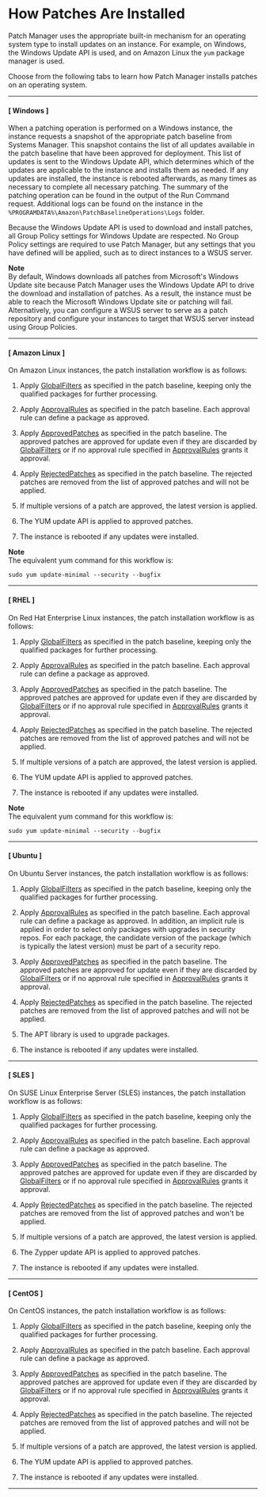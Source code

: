 # How Patches Are Installed<a name="patch-manager-how-it-works-installation"></a>

Patch Manager uses the appropriate built\-in mechanism for an operating system type to install updates on an instance\. For example, on Windows, the Windows Update API is used, and on Amazon Linux the `yum` package manager is used\.

Choose from the following tabs to learn how Patch Manager installs patches on an operating system\.

------
#### [ Windows ]

When a patching operation is performed on a Windows instance, the instance requests a snapshot of the appropriate patch baseline from Systems Manager\. This snapshot contains the list of all updates available in the patch baseline that have been approved for deployment\. This list of updates is sent to the Windows Update API, which determines which of the updates are applicable to the instance and installs them as needed\. If any updates are installed, the instance is rebooted afterwards, as many times as necessary to complete all necessary patching\. The summary of the patching operation can be found in the output of the Run Command request\. Additional logs can be found on the instance in the `%PROGRAMDATA%\Amazon\PatchBaselineOperations\Logs` folder\.

Because the Windows Update API is used to download and install patches, all Group Policy settings for Windows Update are respected\. No Group Policy settings are required to use Patch Manager, but any settings that you have defined will be applied, such as to direct instances to a WSUS server\.

**Note**  
By default, Windows downloads all patches from Microsoft's Windows Update site because Patch Manager uses the Windows Update API to drive the download and installation of patches\. As a result, the instance must be able to reach the Microsoft Windows Update site or patching will fail\. Alternatively, you can configure a WSUS server to serve as a patch repository and configure your instances to target that WSUS server instead using Group Policies\.

------
#### [ Amazon Linux ]

On Amazon Linux instances, the patch installation workflow is as follows:

1. Apply [GlobalFilters](http://docs.aws.amazon.com/systems-manager/latest/APIReference/API_CreatePatchBaseline.html#EC2-CreatePatchBaseline-request-GlobalFilters) as specified in the patch baseline, keeping only the qualified packages for further processing\. 

1. Apply [ApprovalRules](http://docs.aws.amazon.com/systems-manager/latest/APIReference/API_CreatePatchBaseline.html#EC2-CreatePatchBaseline-request-ApprovalRules) as specified in the patch baseline\. Each approval rule can define a package as approved\.

1. Apply [ApprovedPatches](http://docs.aws.amazon.com/systems-manager/latest/APIReference/API_CreatePatchBaseline.html#EC2-CreatePatchBaseline-request-ApprovedPatches) as specified in the patch baseline\. The approved patches are approved for update even if they are discarded by [GlobalFilters](http://docs.aws.amazon.com/systems-manager/latest/APIReference/API_CreatePatchBaseline.html#EC2-CreatePatchBaseline-request-GlobalFilters) or if no approval rule specified in [ApprovalRules](http://docs.aws.amazon.com/systems-manager/latest/APIReference/API_CreatePatchBaseline.html#EC2-CreatePatchBaseline-request-ApprovalRules) grants it approval\.

1. Apply [RejectedPatches](http://docs.aws.amazon.com/systems-manager/latest/APIReference/API_CreatePatchBaseline.html#EC2-CreatePatchBaseline-request-RejectedPatches) as specified in the patch baseline\. The rejected patches are removed from the list of approved patches and will not be applied\.

1. If multiple versions of a patch are approved, the latest version is applied\.

1. The YUM update API is applied to approved patches\.

1. The instance is rebooted if any updates were installed\. 

**Note**  
The equivalent yum command for this workflow is:  

```
sudo yum update-minimal --security --bugfix 
```

------
#### [ RHEL ]

On Red Hat Enterprise Linux instances, the patch installation workflow is as follows:

1.  Apply [GlobalFilters](http://docs.aws.amazon.com/systems-manager/latest/APIReference/API_CreatePatchBaseline.html#EC2-CreatePatchBaseline-request-GlobalFilters) as specified in the patch baseline, keeping only the qualified packages for further processing\. 

1. Apply [ApprovalRules](http://docs.aws.amazon.com/systems-manager/latest/APIReference/API_CreatePatchBaseline.html#EC2-CreatePatchBaseline-request-ApprovalRules) as specified in the patch baseline\. Each approval rule can define a package as approved\.

1. Apply [ApprovedPatches](http://docs.aws.amazon.com/systems-manager/latest/APIReference/API_CreatePatchBaseline.html#EC2-CreatePatchBaseline-request-ApprovedPatches) as specified in the patch baseline\. The approved patches are approved for update even if they are discarded by [GlobalFilters](http://docs.aws.amazon.com/systems-manager/latest/APIReference/API_CreatePatchBaseline.html#EC2-CreatePatchBaseline-request-GlobalFilters) or if no approval rule specified in [ApprovalRules](http://docs.aws.amazon.com/systems-manager/latest/APIReference/API_CreatePatchBaseline.html#EC2-CreatePatchBaseline-request-ApprovalRules) grants it approval\.

1. Apply [RejectedPatches](http://docs.aws.amazon.com/systems-manager/latest/APIReference/API_CreatePatchBaseline.html#EC2-CreatePatchBaseline-request-RejectedPatches) as specified in the patch baseline\. The rejected patches are removed from the list of approved patches and will not be applied\.

1. If multiple versions of a patch are approved, the latest version is applied\.

1. The YUM update API is applied to approved patches\.

1. The instance is rebooted if any updates were installed\. 

**Note**  
The equivalent yum command for this workflow is:  

```
sudo yum update-minimal --security --bugfix 
```

------
#### [ Ubuntu ]

On Ubuntu Server instances, the patch installation workflow is as follows:

1.  Apply [GlobalFilters](http://docs.aws.amazon.com/systems-manager/latest/APIReference/API_CreatePatchBaseline.html#EC2-CreatePatchBaseline-request-GlobalFilters) as specified in the patch baseline, keeping only the qualified packages for further processing\. 

1. Apply [ApprovalRules](http://docs.aws.amazon.com/systems-manager/latest/APIReference/API_CreatePatchBaseline.html#EC2-CreatePatchBaseline-request-ApprovalRules) as specified in the patch baseline\. Each approval rule can define a package as approved\. In addition, an implicit rule is applied in order to select only packages with upgrades in security repos\. For each package, the candidate version of the package \(which is typically the latest version\) must be part of a security repo\.

1. Apply [ApprovedPatches](http://docs.aws.amazon.com/systems-manager/latest/APIReference/API_CreatePatchBaseline.html#EC2-CreatePatchBaseline-request-ApprovedPatches) as specified in the patch baseline\. The approved patches are approved for update even if they are discarded by [GlobalFilters](http://docs.aws.amazon.com/systems-manager/latest/APIReference/API_CreatePatchBaseline.html#EC2-CreatePatchBaseline-request-GlobalFilters) or if no approval rule specified in [ApprovalRules](http://docs.aws.amazon.com/systems-manager/latest/APIReference/API_CreatePatchBaseline.html#EC2-CreatePatchBaseline-request-ApprovalRules) grants it approval\.

1. Apply [RejectedPatches](http://docs.aws.amazon.com/systems-manager/latest/APIReference/API_CreatePatchBaseline.html#EC2-CreatePatchBaseline-request-RejectedPatches) as specified in the patch baseline\. The rejected patches are removed from the list of approved patches and will not be applied\.

1. The APT library is used to upgrade packages\.

1. The instance is rebooted if any updates were installed\. 

------
#### [ SLES ]

On SUSE Linux Enterprise Server \(SLES\) instances, the patch installation workflow is as follows:

1. Apply [GlobalFilters](http://docs.aws.amazon.com/systems-manager/latest/APIReference/API_CreatePatchBaseline.html#EC2-CreatePatchBaseline-request-GlobalFilters) as specified in the patch baseline, keeping only the qualified packages for further processing\. 

1. Apply [ApprovalRules](http://docs.aws.amazon.com/systems-manager/latest/APIReference/API_CreatePatchBaseline.html#EC2-CreatePatchBaseline-request-ApprovalRules) as specified in the patch baseline\. Each approval rule can define a package as approved\.

1. Apply [ApprovedPatches](http://docs.aws.amazon.com/systems-manager/latest/APIReference/API_CreatePatchBaseline.html#EC2-CreatePatchBaseline-request-ApprovedPatches) as specified in the patch baseline\. The approved patches are approved for update even if they are discarded by [GlobalFilters](http://docs.aws.amazon.com/systems-manager/latest/APIReference/API_CreatePatchBaseline.html#EC2-CreatePatchBaseline-request-GlobalFilters) or if no approval rule specified in [ApprovalRules](http://docs.aws.amazon.com/systems-manager/latest/APIReference/API_CreatePatchBaseline.html#EC2-CreatePatchBaseline-request-ApprovalRules) grants it approval\.

1. Apply [RejectedPatches](http://docs.aws.amazon.com/systems-manager/latest/APIReference/API_CreatePatchBaseline.html#EC2-CreatePatchBaseline-request-RejectedPatches) as specified in the patch baseline\. The rejected patches are removed from the list of approved patches and won't be applied\.

1. If multiple versions of a patch are approved, the latest version is applied\.

1. The Zypper update API is applied to approved patches\.

1. The instance is rebooted if any updates were installed\. 

------
#### [ CentOS ]

On CentOS instances, the patch installation workflow is as follows:

1.  Apply [GlobalFilters](http://docs.aws.amazon.com/systems-manager/latest/APIReference/API_CreatePatchBaseline.html#EC2-CreatePatchBaseline-request-GlobalFilters) as specified in the patch baseline, keeping only the qualified packages for further processing\. 

1. Apply [ApprovalRules](http://docs.aws.amazon.com/systems-manager/latest/APIReference/API_CreatePatchBaseline.html#EC2-CreatePatchBaseline-request-ApprovalRules) as specified in the patch baseline\. Each approval rule can define a package as approved\.

1. Apply [ApprovedPatches](http://docs.aws.amazon.com/systems-manager/latest/APIReference/API_CreatePatchBaseline.html#EC2-CreatePatchBaseline-request-ApprovedPatches) as specified in the patch baseline\. The approved patches are approved for update even if they are discarded by [GlobalFilters](http://docs.aws.amazon.com/systems-manager/latest/APIReference/API_CreatePatchBaseline.html#EC2-CreatePatchBaseline-request-GlobalFilters) or if no approval rule specified in [ApprovalRules](http://docs.aws.amazon.com/systems-manager/latest/APIReference/API_CreatePatchBaseline.html#EC2-CreatePatchBaseline-request-ApprovalRules) grants it approval\.

1. Apply [RejectedPatches](http://docs.aws.amazon.com/systems-manager/latest/APIReference/API_CreatePatchBaseline.html#EC2-CreatePatchBaseline-request-RejectedPatches) as specified in the patch baseline\. The rejected patches are removed from the list of approved patches and will not be applied\.

1. If multiple versions of a patch are approved, the latest version is applied\.

1. The YUM update API is applied to approved patches\.

1. The instance is rebooted if any updates were installed\. 

------